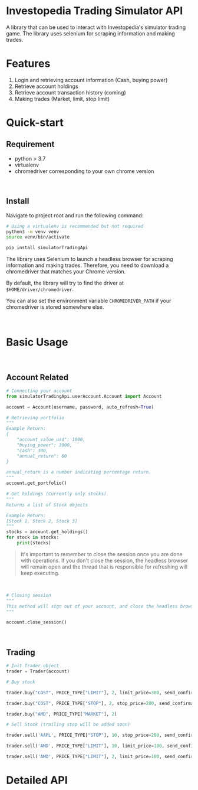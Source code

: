 # Investopedia Trading Simulator API

A library that can be used to interact with Investopedia's simulator trading game. The library uses selenium for scraping information and making trades. 


# Features
1. Login and retrieving account information (Cash, buying power)
2. Retrieve account holdings
3. Retrieve account transaction history (coming)
4. Making trades (Market, limit, stop limit)

# Quick-start

## Requirement
- python > 3.7
- virtualenv
- chromedriver corresponding to your own chrome version
<br/>

## Install
Navigate to project root and run the following command:
```bash
# Using a virtualenv is recommended but not required
python3 -m venv venv
source venv/bin/activate

pip install simulatorTradingApi
```

The library uses Selenium to launch a headless browser for scraping information and making trades. Therefore, you need to download a chromedriver that matches your Chrome version. 

By default, the library will try to find the driver at `$HOME/driver/chromedriver`. 

You can also set the environment variable `CHROMEDRIVER_PATH` if your chromedriver is stored somewhere else.  

<br/>

# Basic Usage

<br/>

## Account Related
```python
# Connecting your account
from simulatorTradingApi.userAccount.Account import Account

account = Account(username, password, auto_refresh=True)

# Retrieving portfolio
"""
Example Return:
{
    "account_value_usd": 1000,
    "buying_power": 3000,
    "cash": 300,
    "annual_return": 60
}

annual_return is a number indicating percentage return.
"""
account.get_portfolio()

# Get holdings (Currently only stocks)
"""
Returns a list of Stock objects

Example Return:
[Stock 1, Stock 2, Stock 3]
"""
stocks = account.get_holdings()
for stock in stocks:
    print(stocks)
```

> It's important to remember to close the session once you are done with operations. If you don't close the session, the headless browser will remain open and the thread that is responsible for refreshing will keep executing.

<br />

```python
# Closing session
"""
This method will sign out of your account, and close the headless browser.
"""

account.close_session()
```

<br />

## Trading

```python
# Init Trader object
trader = Trader(account)

# Buy stock

trader.buy("COST", PRICE_TYPE["LIMIT"], 2, limit_price=300, send_confirmation=False)

trader.buy("COST", PRICE_TYPE["STOP"], 2, stop_price=200, send_confirmation=False)

trader.buy("AMD", PRICE_TYPE["MARKET"], 2)

# Sell Stock (trailing stop will be added soon)

trader.sell('AAPL', PRICE_TYPE["STOP"], 10, stop_price=200, send_confirmation=False)

trader.sell('AMD', PRICE_TYPE["LIMIT"], 10, limit_price=100, send_confirmation=False)

trader.sell('AMD', PRICE_TYPE["LIMIT"], 2, limit_price=100, send_confirmation=False, trailing_stop=True)
```


# Detailed API